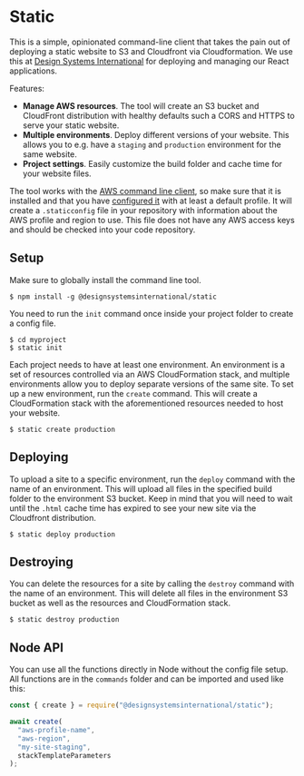 # Static

This is a simple, opinionated command-line client that takes the pain out of deploying a static website to S3 and Cloudfront via Cloudformation. We use this at [Design Systems International](https://designsystems.international/) for deploying and managing our React applications.

Features:

- **Manage AWS resources**. The tool will create an S3 bucket and CloudFront distribution with healthy defaults such a CORS and HTTPS to serve your static website.
- **Multiple environments**. Deploy different versions of your website. This allows you to e.g. have a `staging` and `production` environment for the same website.
- **Project settings**. Easily customize the build folder and cache time for your website files.

The tool works with the [AWS command line client](https://aws.amazon.com/cli/), so make sure that it is installed and that you have [configured it](https://docs.aws.amazon.com/cli/latest/userguide/cli-chap-configure.html) with at least a default profile. It will create a `.staticconfig` file in your repository with information about the AWS profile and region to use. This file does not have any AWS access keys and should be checked into your code repository.

## Setup

Make sure to globally install the command line tool.

```
$ npm install -g @designsystemsinternational/static
```

You need to run the `init` command once inside your project folder to create a config file.

```
$ cd myproject
$ static init
```

Each project needs to have at least one environment. An environment is a set of resources controlled via an AWS CloudFormation stack, and multiple environments allow you to deploy separate versions of the same site. To set up a new environment, run the `create` command. This will create a CloudFormation stack with the aforementioned resources needed to host your website.

```
$ static create production
```

## Deploying

To upload a site to a specific environment, run the `deploy` command with the name of an environment. This will upload all files in the specified build folder to the environment S3 bucket. Keep in mind that you will need to wait until the `.html` cache time has expired to see your new site via the Cloudfront distribution.

```
$ static deploy production
```

## Destroying

You can delete the resources for a site by calling the `destroy` command with the name of an environment. This will delete all files in the environment S3 bucket as well as the resources and CloudFormation stack.

```
$ static destroy production
```

## Node API

You can use all the functions directly in Node without the config file setup. All functions are in the `commands` folder and can be imported and used like this:

```js
const { create } = require("@designsystemsinternational/static");

await create(
  "aws-profile-name",
  "aws-region",
  "my-site-staging",
  stackTemplateParameters
);
```
